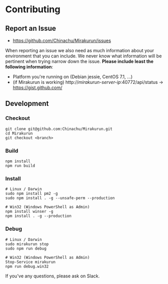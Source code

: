 # Contributing

## Report an Issue

* https://github.com/Chinachu/Mirakurun/issues

When reporting an issue we also need as much information about your environment
that you can include. We never know what information will be pertinent when
trying narrow down the issue. **Please include least the following information**:

* Platform you're running on (Debian jessie, CentOS 7.1, ...)
* (if Mirakurun is working) http://_mirakurun-server-ip_:40772/api/status → https://gist.github.com/

## Development

### Checkout

```
git clone git@github.com:Chinachu/Mirakurun.git
cd Mirakurun
git checkout <branch>
```

### Build

```
npm install
npm run build
```

### Install

```
# Linux / Darwin
sudo npm install pm2 -g
sudo npm install . -g --unsafe-perm --production

# Win32 (Windows PowerShell as Admin)
npm install winser -g
npm install . -g --production
```

### Debug

```
# Linux / Darwin
sudo mirakurun stop
sudo npm run debug

# Win32 (Windows PowerShell as Admin)
Stop-Service mirakurun
npm run debug.win32
```

If you've any questions, please ask on Slack.
